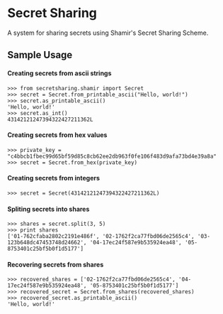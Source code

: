 Secret Sharing
=============

A system for sharing secrets using Shamir's Secret Sharing Scheme.

## Sample Usage

#### Creating secrets from ascii strings

    >>> from secretsharing.shamir import Secret
    >>> secret = Secret.from_printable_ascii("Hello, world!")
    >>> secret.as_printable_ascii()
    'Hello, world!'
    >>> secret.as_int()
    43142121247394322427211362L

#### Creating secrets from hex values

    >>> private_key = "c4bbcb1fbec99d65bf59d85c8cb62ee2db963f0fe106f483d9afa73bd4e39a8a"
    >>> secret = Secret.from_hex(private_key)

#### Creating secrets from integers

    >>> secret = Secret(43142121247394322427211362L)

#### Spliting secrets into shares

    >>> shares = secret.split(3, 5)
    >>> print shares
    ['01-762cfaba2802c2191e486f', '02-1762f2ca77fbd06de2565c4', '03-123b648dc47453748d24662', '04-17ec24f587e9b535924ea48', '05-8753401c25bf5b0f1d5177']

#### Recovering secrets from shares

	>>> recovered_shares = ['02-1762f2ca77fbd06de2565c4', '04-17ec24f587e9b535924ea48', '05-8753401c25bf5b0f1d5177']
    >>> recovered_secret = Secret.from_shares(recovered_shares)
    >>> recovered_secret.as_printable_ascii()
    'Hello, world!'

